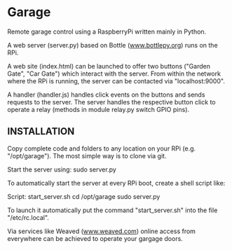 # Garage
Remote garage control using a RaspberryPi written mainly in Python.

A web server (server.py) based on Bottle (www.bottlepy.org) runs on the RPi.

A web site (index.html) can be launched to offer two buttons ("Garden Gate", "Car Gate") which interact with the server.
From within the network where the RPi is running, the server can be contacted via "localhost:9000".

A handler (handler.js) handles click events on the buttons and sends requests to the server.
The server handles the respective button click to operate a relay (methods in module relay.py switch GPIO pins).


## INSTALLATION

Copy complete code and folders to any location on your RPi (e.g. "/opt/garage").
The most simple way is to clone via git.

Start the server using:
sudo server.py

To automatically start the server at every RPi boot, create a shell script like:

Script: start_server.sh
cd /opt/garage
sudo server.py

To launch it automatically put the command "start_server.sh" into the file "/etc/rc.local".


Via services like Weaved (www.weaved.com) online access from everywhere can be achieved to operate your gargage doors.

